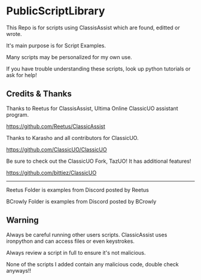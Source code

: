# PublicScriptLibrary
This Repo is for scripts using ClassisAssist which are found, editted or wrote.

It's main purpose is for Script Examples.

Many scripts may be personalized for my own use.

If you have trouble understanding these scripts, look up python tutorials or ask for help!

## Credits & Thanks ##
Thanks to Reetus for ClassisAssist, Ultima Online ClassicUO assistant program.

https://github.com/Reetus/ClassicAssist

Thanks to Karasho and all contributors for ClassicUO.

https://github.com/ClassicUO/ClassicUO

Be sure to check out the ClassicUO Fork, TazUO! It has additional features!

https://github.com/bittiez/ClassicUO

-----

Reetus Folder is examples from Discord posted by Reetus

BCrowly Folder is examples from Discord posted by BCrowly

## Warning ##
Always be careful running other users scripts. ClassicAssist uses ironpython and can access files or even keystrokes.

Always review a script in full to ensure it's not malicious.

None of the scripts I added contain any malicious code, double check anyways!!
